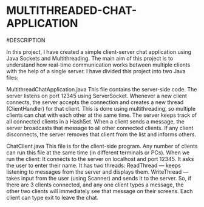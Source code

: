 # MULTITHREADED-CHAT-APPLICATION

#DESCRIPTION 

In this project, I have created a simple client-server chat application using Java Sockets and Multithreading.
The main aim of this project is to understand how real-time communication works between multiple clients with the help of a single server.
I have divided this project into two Java files:

MultithreadChatApplication.java
This file contains the server-side code.
The server listens on port 12345 using ServerSocket.
Whenever a new client connects, the server accepts the connection and creates a new thread (ClientHandler) for that client.
This is done using multithreading, so multiple clients can chat with each other at the same time.
The server keeps track of all connected clients in a HashSet.
When a client sends a message, the server broadcasts that message to all other connected clients.
If any client disconnects, the server removes that client from the list and informs others.

ChatClient.java
This file is for the client-side program.
Any number of clients can run this file at the same time (in different terminals or PCs).
When we run the client:
It connects to the server on localhost and port 12345.
It asks the user to enter their name.
It has two threads:
ReadThread — keeps listening to messages from the server and displays them.
WriteThread — takes input from the user (using Scanner) and sends it to the server.
So, if there are 3 clients connected, and any one client types a message, the other two clients will immediately see that message on their screens.
Each client can type exit to leave the chat.


